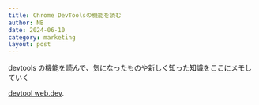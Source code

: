 ```yaml
---
title: Chrome DevToolsの機能を読む
author: NB
date: 2024-06-10
category: marketing
layout: post
---
```


devtools の機能を読んで、気になったものや新しく知った知識をここにメモしていく

[devtool web.dev][1].

###

[1]: https://developer.chrome.com/docs/devtools?hl=ja

